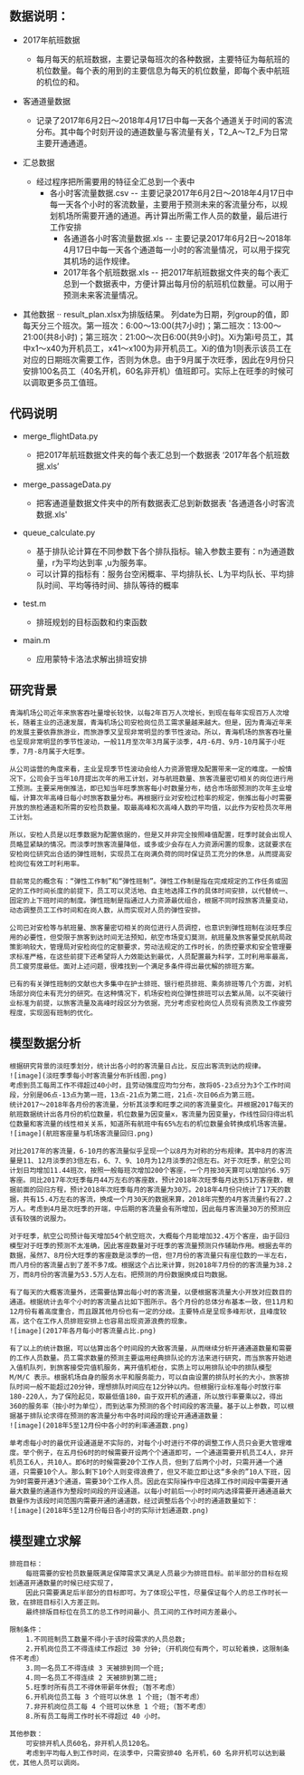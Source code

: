 ## 数据说明：
 * 2017年航班数据
    * 每月每天的航班数据，主要记录每班次的各种数据，主要特征为每航班的机位数量。每个表的用到的主要信息为每天的机位数量，即每个表中航班的机位的和。
  
 * 客通道量数据
    * 记录了2017年6月2日～2018年4月17日中每一天各个通道关于时间的客流分布。其中每个时刻开设的通道数量与客流量有关，T2_A～T2_F为日常主要开通通道。
    
 * 汇总数据
   - 经过程序把所需要用的特征全汇总到一个表中
     * 各小时客流量数据.csv
		  -- 主要记录2017年6月2日～2018年4月17日中每一天各个小时的客流数量，主要用于预测未来的客流量分布，以规划机场所需要开通的通道。再计算出所需工作人员的数量，最后进行工作安排
		 * 各通道各小时客流量数据.xls
		  -- 主要记录2017年6月2日～2018年4月17日中每一天各个通道每一小时的客流量情况，可以用于探究其机场的运作规律。
		 * 2017年各个航班数据.xls
			-- 把2017年航班数据文件夹的每个表汇总到一个数据表中，方便计算出每月份的航班机位数量。可以用于预测未来客流量情况。
 * 其他数据
		·· result_plan.xlsx为排版结果。
		列date为日期，列group的值，即每天分三个班次。第一班次：6:00～13:00(共7小时)；第二班次：13:00～21:00(共8小时)；第三班次：21:00～次日6:00(共9小时)。Xi为第i号员工，其中x1～x40为开机员工，x41～x100为非开机员工。Xi的值为1则表示该员工在对应的日期班次需要工作，否则为休息。由于9月属于次旺季，因此在9月份只安排100名员工（40名开机，60名非开机）值班即可。实际上在旺季的时候可以调取更多员工值班。


## 代码说明
 * merge_flightData.py
	- 把2017年航班数据文件夹的每个表汇总到一个数据表 ‘2017年各个航班数据.xls’
  
 * merge_passageData.py
	- 把客通道量数据文件夹中的所有数据表汇总到新数据表 '各通道各小时客流数据.xls'
  
 * queue_calculate.py
	- 基于排队论计算在不同参数下各个排队指标。输入参数主要有：n为通道数量，r为平均达到率 ,u为服务率。
	- 可以计算的指标有：服务台空闲概率、平均排队长、L为平均队长、平均排队时间、平均等待时间、排队等待的概率
  
 * test.m
	- 排班规划的目标函数和约束函数
  
 * main.m
	- 应用蒙特卡洛法求解出排班安排

## 研究背景
    青海机场公司近年来旅客吞吐量增长较快，以每2年百万人次增长，到现在每年实现百万人次增长，随着主业的迅速发展，青海机场公司安检岗位员工需求量越来越大。但是，因为青海近年来的发展主要依靠旅游业，而旅游季又呈现非常明显的季节性波动。所以，青海机场的旅客吞吐量也呈现非常明显的季节性波动，一般11月至次年3月属于淡季，4月-6月、9月-10月属于小旺季，7月-8月属于大旺季。

    从公司运营的角度来看，主业呈现季节性波动会给人力资源管理及配置带来一定的难度。一般情况下，公司会于当年10月提出次年的用工计划，对与航班数量、旅客流量密切相关的岗位进行用工预测。主要采用倒推法，即已知当年旺季旅客每小时数量分布，结合市场部预测的次年主业增幅，计算次年高峰日每小时旅客数量分布。再根据行业对安检过检率的规定，倒推出每小时需要开放的旅检通道和所需的安检员数量。取最高峰和次高峰人数的平均值，以此作为安检员次年用工计划。

    所以，安检人员是以旺季数据为配置依据的，但是又并非完全按照峰值配置，旺季时就会出现人员略显紧缺的情况。而淡季时旅客流量降低，或多或少会存在人力资源闲置的现象，这就要求在安检岗位研究出合适的弹性班制，实现员工在岗满负荷的同时保证员工充分的休息，从而提高安检岗位有效工时利用率。

    目前常见的概念有：“弹性工作制”和“弹性班制”。弹性工作制是指在完成规定的工作任务或固定的工作时间长度的前提下，员工可以灵活地、自主地选择工作的具体时间安排，以代替统一、固定的上下班时间的制度。弹性班制是指通过人力资源最优组合，根据不同时段旅客流量变动，动态调整员工工作时间和在岗人数，从而实现对人员的弹性安排。

    公司已对安检等与航班量、旅客量密切相关的岗位进行人员调控，也意识到弹性班制在淡旺季应用的必要性，但受限于旅客到达时间无法预知，航空市场变幻莫测，航班量及旅客量受民航局政策影响较大，管理局对安检岗位的定额要求，劳动法规定的工作时长，的质控要求和安全管理要求标准严格，在这些前提下还希望将人力效能达到最优，人员配置最为科学，工时利用率最高，员工疲劳度最低。面对上述问题，很难找到一个满足多条件得出最优解的排班方案。

    已有的有关弹性班制的文献也大多集中在护士排班、银行柜员排班、乘务排班等几个方面，对机场部分岗位未有充分的研究。在这种情况下，机场安检岗位弹性排班可以去繁从简，以不突破行业标准为前提，以旅客流量及高峰时段区分为依据，充分考虑安检岗位人员现有资质及工作疲劳程度，实现固有班制的优化。

## 模型数据分析
	根据研究背景的淡旺季划分，统计出各小时的客流量日占比，反应出客流到达的规律。
	![image](淡旺季季每小时客流量分布折线图.png)
	考虑到员工每周工作不得超过40小时，且劳动强度应均匀分布，故将05-23点分为3个工作时间段，分别是06点-13点为第一班，13点-21点为第二班，21点-次日06点为第三班。
	统计2017～2018年各月份的客流量，分析其淡季和旺季之间的客流量变化。并根据2017每天的航班数据统计出各月份的机位数量，机位数量为因变量x，客流量为因变量y，作线性回归得出机位数量和客流量的线性相关关系，知道所有航班中有65%左右的机位数量会转换成机场客流量。
	![image](航班客座量与机场客流量回归.png)

	对比2017年的客流量，6-10月的客流量似乎呈现一个以8月为对称的分布规律。其中8月的客流量是11、12月淡季的3倍左右，6、7、9、10月为12月淡季的2倍左右。对于次旺季，航空公司计划日均增加11.44班次，按照一般每班次增加200个客座，一个月按30天算可以增加约6.9万客座。同比2017年次旺季每月44万左右的客座数，预计2018年次旺季每月达到51万客座数，根据前面的回归方程，预计2018年次旺季每月的客流量为30万。2018年4月份只统计了17天的数据，共有15.4万左右的客流，换成一个月30天的数据来算，2018年完整的4月客流量约有27.2万人。考虑到4月是次旺季的开端，中后期的客流量会有所增加，因此每月客流量30万的预测应该有较强的说服力。

	对于旺季，航空公司预计每天增加54个航空班次，大概每个月能增加32.4万个客座，由于回归模型对于旺季的预测不太准确，因此客座数量对于旺季的客流量预测只作辅助作用。根据去年的数据，虽然7、8月份大旺季的客座数是淡季的一倍，但7月份的客流量只有座位数的一半左右，而八月份的客流量占到了差不多7成。根据这个占比来计算，则2018年7月份的的客流量为38.2万，而8月份的客流量为53.5万人左右。把预测的月份数据换成日均数据。

	有了每天的大概客流量外，还需要估算出每小时的客流量，以便根据客流量大小开放对应数目的通道。根据统计去年个小时的客流量占比如下图所示。各个月份的总体分布基本一致，但11月和12月份有着高度重合，而且跟其他月份也有一定的分歧。主要特点是呈现多峰形状，且峰度较高，这个在工作人员排班安排上也容易出现资源浪费的现象。
	![image](2017年各月每小时客流量占比.png)

	有了以上的统计数据，可以估算出各个时间段的大致客流量，从而继续分析开通通道数量和需要的工作人员数量。员工需求数量的预测主要运用经典排队论的方法来进行研究，而当旅客开始进入值机队列，到旅客接受完值机服务，离开值机柜台，实质上可以用排队论中的排队模型 M/M/C 表示。根据机场自身的服务水平和服务能力，可以自由设置的排队时长的大小，旅客排队时间一般不能超过20分钟，理想排队时间应在12分钟以内。但根据行业标准每小时放行率180-220人，为了保险起见，取最低值180，由于双开机的通道，所以放行率要乘以2，得出360的服务率（按小时为单位），而到达率为预测的各个时间段的客流量。基于以上参数，可以根据基于排队论求得在预测的客流量分布中各时间段的理论开通通道数量：
	![image](2018年5至12月份中各小时的利率通道数.png)

	单考虑每小时的最优开设通道是不实际的，对每个小时进行不停的调整工作人员只会更大管理难度。举个例子，在五月份6时的时候需要开设两个个通道即可，一个通道需要开机员工4人，非开机员工6人，共10人。即6时的时候需要20个工作人员，但到了后两个小时，只需开通一个通道，只需要10个人。那么剩下10个人则变得浪费了，但又不能立即让这“多余的”10人下班，因为9时需要开通3个通道，需要30个工作人员。因此在实际操作中应选择工作时间段中需要开通最大数量的通道作为整段时间段的开设通道。以每小时前后一小时时间内选择需要开通通道最大数量作为该段时间范围内需要开通的通道数，经过调整后各个小时的通道数量如下：
	![image](2018年5至12月份每日各小时的实际计划通道数.png)

## 模型建立求解
	排班目标：
        每班需要的安检员数量既满足保障需求又满足人员最少为排班目标。前半部分的目标在规划通道开通数量的时候已经实现了，
        因此只需要满足后半部分的目标即可。为了体现公平性，尽量保证每个人的总工作时长一致，在排班目标引入方差正则。
        最终排版目标位在员工的总工作时间最小、员工间的工作时间方差最小。
  
	限制条件：
		1.不同班制员工数量不得小于该时段需求的人员总数;
		2.开机岗位员工不得连续工作超过 30 分钟;（开机岗位有两个，可以轮着换，这限制条件不考虑）
		3.同一名员工不得连续 3 天被排到同一个班;
		4.同一名员工不得连续 2 天被排到第二班;
		5.旺季时所有员工不得休带薪年休假;（暂不考虑）
		6.开机岗位员工每 3 个班可以休息 1 个班;（暂不考虑）
		7.非开机岗位员工每 4 个班可以休息 1 个班;（暂不考虑）
		8.所有员工每周工作时长不得超过 40 小时。
    
	其他参数：
		可安排开机人员60名，非开机人员120名。
		考虑到平均每人到工作时间，在淡季中，只需安排40 名开机，60 名非开机可以达到最优，其他人员可以调岗。





